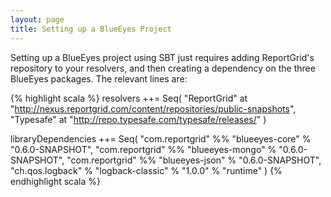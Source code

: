 ```yaml
---
layout: page
title: Setting up a BlueEyes Project
---
```


Setting up a BlueEyes project using SBT just requires adding ReportGrid's repository to your resolvers, and then creating a dependency on the three BlueEyes packages. The relevant lines are:

{% highlight scala %}
resolvers ++= Seq(
  "ReportGrid"  at "http://nexus.reportgrid.com/content/repositories/public-snapshots",
  "Typesafe"    at "http://repo.typesafe.com/typesafe/releases/"
)

libraryDependencies ++= Seq(
  "com.reportgrid" %% "blueeyes-core"  % "0.6.0-SNAPSHOT",
  "com.reportgrid" %% "blueeyes-mongo" % "0.6.0-SNAPSHOT",
  "com.reportgrid" %% "blueeyes-json"  % "0.6.0-SNAPSHOT",
  "ch.qos.logback" % "logback-classic" % "1.0.0" % "runtime"
)
{% endhighlight scala %}
